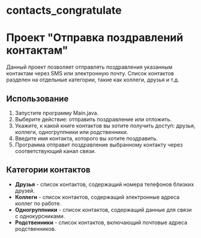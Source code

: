 # contacts_congratulate

# Проект "Отправка поздравлений контактам"

Данный проект позволяет отправлять поздравления указанным контактам через SMS или электронную почту. Список контактов разделен на отдельные категории, такие как коллеги, друзья и т.д.

## Использование

1. Запустите программу Main.java. 
2. Выберите действие: отправить поздравление или отложить.
3. Укажите, к какой книге контактов вы хотите получить доступ: друзья, коллеги, одногруппники или родственники.
4. Введите имя контакта, которого вы хотите поздравить.
5. Программа отправит поздравление выбранному контакту через соответствующий канал связи.

## Категории контактов

- **Друзья** - список контактов, содержащий номера телефонов близких друзей.
- **Коллеги** - список контактов, содержащий электронные адреса коллег по работе.
- **Одногруппники** - список контактов, содержащий данные для связи с однокурсниками.
- **Родственники** - список контактов, включающий почтовые адреса родственников.
